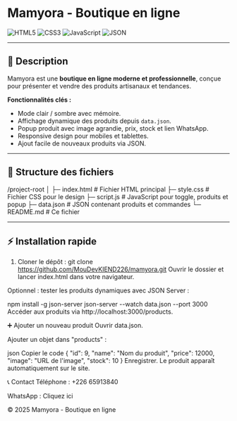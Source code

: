 # Mamyora - Boutique en ligne

![HTML5](https://img.shields.io/badge/HTML5-E34F26?style=for-the-badge&logo=html5&logoColor=white)
![CSS3](https://img.shields.io/badge/CSS3-1572B6?style=for-the-badge&logo=css3&logoColor=white)
![JavaScript](https://img.shields.io/badge/JavaScript-F7DF1E?style=for-the-badge&logo=javascript&logoColor=black)
![JSON](https://img.shields.io/badge/JSON-000000?style=for-the-badge&logo=json&logoColor=white)

---

## 🌟 Description
Mamyora est une **boutique en ligne moderne et professionnelle**, conçue pour présenter et vendre des produits artisanaux et tendances.  

**Fonctionnalités clés :**
- Mode clair / sombre avec mémoire.
- Affichage dynamique des produits depuis `data.json`.
- Popup produit avec image agrandie, prix, stock et lien WhatsApp.
- Responsive design pour mobiles et tablettes.
- Ajout facile de nouveaux produits via JSON.

---

## 📂 Structure des fichiers
/project-root
│
├─ index.html # Fichier HTML principal
├─ style.css # Fichier CSS pour le design
├─ script.js # JavaScript pour toggle, produits et popup
├─ data.json # JSON contenant produits et commandes
└─ README.md # Ce fichier

---
## ⚡ Installation rapide
1. Cloner le dépôt :
git clone https://github.com/MouDevKIEND226/mamyora.git
Ouvrir le dossier et lancer index.html dans votre navigateur.

Optionnel : tester les produits dynamiques avec JSON Server :

npm install -g json-server
json-server --watch data.json --port 3000
Accéder aux produits via http://localhost:3000/products.

➕ Ajouter un nouveau produit
Ouvrir data.json.

Ajouter un objet dans "products" :

json
Copier le code
{
  "id": 9,
  "name": "Nom du produit",
  "price": 12000,
  "image": "URL de l'image",
  "stock": 10
}
Enregistrer. Le produit apparaît automatiquement sur le site.

📞 Contact
Téléphone : +226 65913840

WhatsApp : Cliquez ici

© 2025 Mamyora - Boutique en ligne
